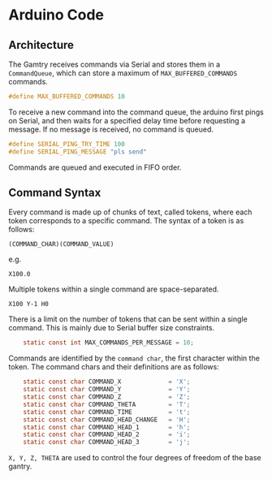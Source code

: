 # Arduino Code


## Architecture

The Gamtry receives commands via Serial and stores them in a `CommandQueue`, which can store a maximum of `MAX_BUFFERED_COMMANDS` commands.


```c
#define MAX_BUFFERED_COMMANDS 10
```


To receive a new command into the command queue, the arduino first pings on Serial, and then waits for a specified delay time before requesting a message. If no message is received, no command is queued.



```c
#define SERIAL_PING_TRY_TIME 100
#define SERIAL_PING_MESSAGE "pls send"
```

Commands are queued and executed in FIFO order.


## Command Syntax

Every command is made up of chunks of text, called tokens, where each token corresponds to a specific command. The syntax of a token is as follows:


```
(COMMAND_CHAR)(COMMAND_VALUE)
```

e.g.
```
X100.0
```

Multiple tokens within a single command are space-separated.

```
X100 Y-1 H0
```

There is a limit on the number of tokens that can be sent within a single command. This is mainly due to Serial buffer size constraints.

```c
    static const int MAX_COMMANDS_PER_MESSAGE = 10;
```


Commands are identified by the `command char`, the first character within the token. The command chars and their definitions are as follows:

```c
    static const char COMMAND_X             = 'X';
    static const char COMMAND_Y             = 'Y';
    static const char COMMAND_Z             = 'Z';
    static const char COMMAND_THETA         = 'T';
    static const char COMMAND_TIME          = 't';
    static const char COMMAND_HEAD_CHANGE   = 'H';
    static const char COMMAND_HEAD_1        = 'h';
    static const char COMMAND_HEAD_2        = 'i';
    static const char COMMAND_HEAD_3        = 'j';
```


`X, Y, Z, THETA` are used to control the four degrees of freedom of the base gantry.



